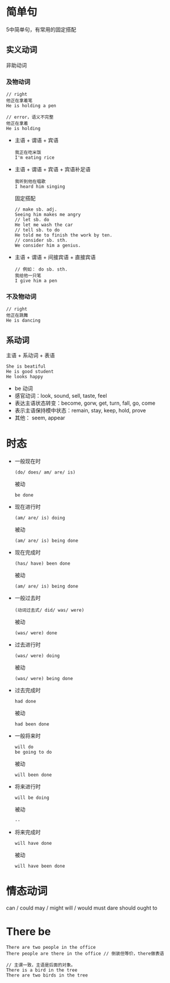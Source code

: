 # 简单句
5中简单句，有常用的固定搭配
## 实义动词
非助动词
### 及物动词
``` 
// right
他正在拿着笔
He is holding a pen
```

``` 
// error，语义不完整
他正在拿着
He is holding
```
- 主语 + 谓语 + 宾语
    ```
    我正在吃米饭
    I'm eating rice
    ```
- 主语 + 谓语 + 宾语 + 宾语补足语
    ```
    我听到他在唱歌
    I heard him singing
    ```
    固定搭配
    ```
    // make sb. adj.
    Seeing him makes me angry
    // let sb. do
    He let me wash the car
    // tell sb. to do
    He told me to finish the work by ten.
    // consider sb. sth.
    We consider him a genius.
    ```
- 主语 + 谓语 + 间接宾语 + 直接宾语
    ```
    // 例如： do sb. sth.
    我给他一只笔
    I give him a pen
    ```

### 不及物动词
``` 
// right
他正在跳舞
He is dancing
```

## 系动词
主语 + 系动词 + 表语
``` 
She is beatiful 
He is good student
He looks happy
```
- be 动词
- 感官动词：look, sound, sell, taste, feel
- 表达主语状态转变：become, gorw, get, turn, fall, go, come
- 表示主语保持模中状态：remain, stay, keep, hold, prove
- 其他： seem, appear

# 时态
- 一般现在时
    ```
    (do/ does/ am/ are/ is)
    ```
    被动
    ```
    be done
    ```
- 现在进行时
    ```
    (am/ are/ is) doing
    ```
    被动
    ```
    (am/ are/ is) being done
    ```
- 现在完成时
    ```
    (has/ have) been done
    ```
    被动
    ```
    (am/ are/ is) being done
    ```
- 一般过去时
    ```
    (动词过去式/ did/ was/ were)
    ```
    被动
    ```
    (was/ were) done
    ```
- 过去进行时
    ```
    (was/ were) doing
    ```
    被动
    ```
    (was/ were) being done
    ````
- 过去完成时
    ```
    had done
    ```
    被动
    ```
    had been done
    ````
- 一般将来时
    ```
    will do 
    be going to do
    ```
    被动
    ```
    will been done
    ````
- 将来进行时
    ```
    will be doing
    ```
    被动
    ```
    --
    ````
- 将来完成时
    ```
    will have done
    ```
    被动
    ```
    will have been done
    ````

# 情态动词
can / could
may / might 
will / would
must
dare
should
ought to

# There be
```
There are two people in the office
There people are there in the office // 倒装但等价，there做表语
```
```
// 主谓一致，主语是后面的对象。
There is a bird in the tree
There are two birds in the tree
```